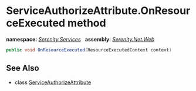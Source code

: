 # ServiceAuthorizeAttribute.OnResourceExecuted method
**namespace:** *[Serenity.Services](../../README.md#serenity.services-namespace)*   **assembly**: *[Serenity.Net.Web](../../README.md)*

```csharp
public void OnResourceExecuted(ResourceExecutedContext context)
```

## See Also

* class [ServiceAuthorizeAttribute](../ServiceAuthorizeAttribute.md)